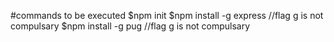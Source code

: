 
#commands to be executed
$npm init
$npm install -g express //flag g is not compulsary
$npm install -g pug     //flag g is not compulsary
